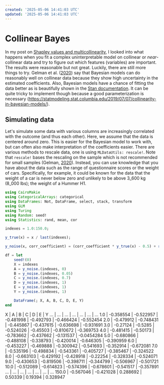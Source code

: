 ```yaml
---
created: '2025-05-06 14:41:03 UTC'
updated: '2025-05-06 14:41:03 UTC'
---
```


# Collinear Bayes

In my post on [Shapley values and multicollinearity](/posts/39), I looked into what happens when you fit a complex uninterpretable model on collinear or _near_-collinear data and try to figure out which features (variables) are important.
The results were reasonable but not great.
Luckily, there are still more things to try.
Gelman et al. ([2020](https://doi.org/10.1017/9781139161879)) say that Bayesian models can do reasonably well on collinear data because they show high uncertainty in the estimated coefficients.
Also, Bayesian models have a chance of fitting the data better as is beautifully shown in the [Stan documentation](https://mc-stan.org/users/documentation/case-studies/golf.html).
It can be quite tricky to implement though because a good parameterization is necessary (<https://statmodeling.stat.columbia.edu/2019/07/07/collinearity-in-bayesian-models/>).

## Simulating data

Let's simulate some data with various columns are increasingly correlated with the outcome (and thus each other).
Here, we assume that the data is centered around zero.
This is easier for the Bayesian model to work with, but can often also make interpretation of the coefficients easier.
There are various methods to rescale data, one is using `MLDataUtils: rescale!`.
Note that `rescale!` bases the rescaling on the sample which is not recommended for small samples (Gelman, [2020](https://doi.org/10.1017/9781139161879)).
Instead, you can use knowledge that you have about the data such as the range of questionnaire scores or the weight of cars.
Specifically, for example, it could be known for the data that the weight of a car is never below zero and unlikely to be above 3_600 kg (8_000 lbs); the weight of a Hummer H1.

```julia
using CairoMakie
using CategoricalArrays: categorical
using DataFrames: Not, DataFrame, select, stack, transform
using GLM
using Turing
using Random: seed!
using Statistics: rand, mean, cor
```

```julia
indexes = 1.0:150.0;
```

```julia
y_true(x) = x / last(indexes);
```

```julia
y_noise(x, corr_coefficient) = (corr_coefficient * y_true(x) - 0.5) + rand(Normal(0, 0.15));
```

```julia
df = let
    seed!(0)
    X = indexes
    A = y_noise.(indexes, 0)
    B = y_noise.(indexes, 0.05)
    C = y_noise.(indexes, 0.7)
    D = y_noise.(indexes, 1)
    E = y_noise.(indexes, 1)
    Y = y_noise.(indexes, 1)

    DataFrame(; X, A, B, C, D, E, Y)
end
```

X | A | B | C | D | E | Y
... | ... | ... | ... | ... | ... | ...
1.0 | -0.358554 | -0.522957 | -0.481998 | -0.492793 | -0.466424 | -0.552454
2.0 | -0.479912 | -0.748431 | -0.445867 | -0.437615 | -0.636698	| -0.931691
3.0 | -0.27124 | -0.5285 | -0.524026 | -0.45503	| -0.810672 | -0.369753
4.0 | -0.481415 | -0.50173 | -0.783662 | -0.437662 | -0.131537 | -0.0454284
5.0 | -0.680866 | -0.488108 | -0.338793 | -0.420014 | -0.646305 | -0.390959
6.0 | -0.453227 | -0.469888 | -0.300942 | -0.541693 | -0.352914 | -0.672081
7.0 | -0.535196 | -0.498834 | -0.543361	| -0.405727 | -0.385467 | -0.324522
8.0 | -0.663103 | -0.429192 | -0.428918	| -0.22254 | -0.328334 | -0.524071
9.0 | -0.430653 | -0.819506 | -0.398711	| -0.344799 | -0.506967 | -0.501721
10.0 | -0.512089 | -0.614823 | -0.574396 | -0.678601 | -0.541517 | -0.357891
... | ... | ... | ... | ... | ... | ...
150.0 | -0.567046 | -0.421028 | 0.288692 | 0.50339 | 0.19394 | 0.328947

